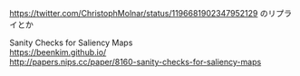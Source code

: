 https://twitter.com/ChristophMolnar/status/1196681902347952129
のリプライとか

Sanity Checks for Saliency Maps  
https://beenkim.github.io/  
http://papers.nips.cc/paper/8160-sanity-checks-for-saliency-maps

